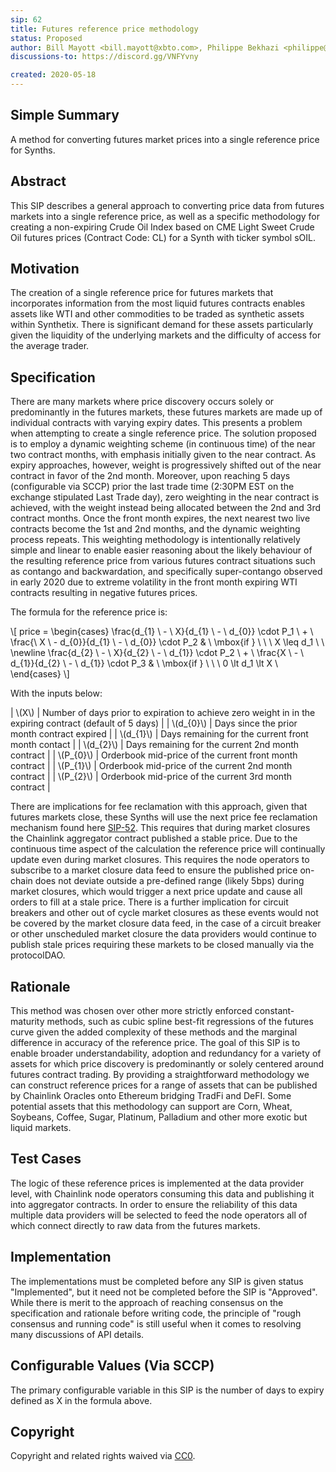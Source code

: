 ```yaml
---
sip: 62
title: Futures reference price methodology
status: Proposed
author: Bill Mayott <bill.mayott@xbto.com>, Philippe Bekhazi <philippe@xbto.com>, Walton Comer <walton@xbto.com>, Kain Warwick (@kaiynne)
discussions-to: https://discord.gg/VNFYvny

created: 2020-05-18
---
```


## Simple Summary
A method for converting futures market prices into a single reference price for Synths.

## Abstract
This SIP describes a general approach to converting price data from futures markets into a single reference price, as well as a specific methodology for creating a non-expiring Crude Oil Index based on CME Light Sweet Crude Oil futures prices (Contract Code: CL) for a Synth with ticker symbol sOIL.

## Motivation
The creation of a single reference price for futures markets that incorporates information from the most liquid futures contracts enables assets like WTI and other commodities to be traded as synthetic assets within Synthetix. There is significant demand for these assets particularly given the liquidity of the underlying markets and the difficulty of access for the average trader. 
 
## Specification
There are many markets where price discovery occurs solely or predominantly in the futures markets, these futures markets are made up of individual contracts with varying expiry dates. This presents a problem when attempting to create a single reference price. The solution proposed is to employ a dynamic weighting scheme (in continuous time) of the near two contract months, with emphasis initially given to the near contract.  As expiry approaches, however, weight is progressively shifted out of the near contract in favor of the 2nd month.  Moreover, upon reaching 5 days (configurable via SCCP) prior the last trade time (2:30PM EST on the exchange stipulated Last Trade day), zero weighting in the near contract is achieved, with the weight instead being allocated between the 2nd and 3rd contract months.  Once the front month expires, the next nearest two live contracts become the 1st and 2nd months, and the dynamic weighting process repeats. This weighting methodology is intentionally relatively simple and linear to enable easier reasoning about the likely behaviour of the resulting reference price from various futures contract situations such as contango and backwardation, and specifically super-contango observed in early 2020 due to extreme volatility in the front month expiring WTI contracts resulting in negative futures prices.

The formula for the reference price is:

\\[
price = \begin{cases}
\frac{d_{1} \ - \ X}{d_{1} \ - \ d_{0}} \cdot P_1 \ + \ \frac{\ X \ - d_{0}}{d_{1} \ - \ d_{0}} \cdot P_2 & \ \mbox{if } \ \ \ X \leq d_1 \\ \\
\newline
\frac{d_{2} \ - \ X}{d_{2} \ - \ d_{1}} \cdot P_2 \ + \ \frac{X \ - \ d_{1}}{d_{2} \ - \ d_{1}} \cdot P_3 & \ \mbox{if } \ \ \ 0 \lt d_1 \lt X \\
\end{cases}
\\]

With the inputs below:

| \\(X\\) | Number of days prior to expiration to achieve zero weight in in the expiring contract (default of 5 days) |
| \\(d_{0}\\) | Days since the prior month contract expired |
| \\(d_{1}\\) | Days remaining for the current front month contact |
| \\(d_{2}\\) | Days remaining for the current 2nd month contract |
| \\(P_{0}\\) | Orderbook mid-price of the current front month contract |
| \\(P_{1}\\) | Orderbook mid-price of the current 2nd month contract |
| \\(P_{2}\\) | Orderbook mid-price of the current 3rd month contract |

There are implications for fee reclamation with this approach, given that futures markets close, these Synths will use the next price fee reclamation mechanism found here [SIP-52](https://sips.synthetix.io/sips/sip-52). This requires that during market closures the Chainlink aggregator contract published a stable price. Due to the continuous time aspect of the calculation the reference price will continually update even during market closures. This requires the node operators to subscribe to a market closure data feed to ensure the published price on-chain does not deviate outside a pre-defined range (likely 5bps) during market closures, which would trigger a next price update and cause all orders to fill at a stale price. There is a further implication for circuit breakers and other out of cycle market closures as these events would not be covered by the market closure data feed, in the case of a circuit breaker or other unscheduled market closure the data providers would continue to publish stale prices requiring these markets to be closed manually via the protocolDAO.

## Rationale
This method was chosen over other more strictly enforced constant-maturity methods, such as cubic spline best-fit regressions of the futures curve given the added complexity of these methods and the marginal difference in accuracy of the reference price. The goal of this SIP is to enable broader understandability, adoption and redundancy for a variety of assets for which price discovery is predominantly or solely centered around futures contract trading. By providing a straightforward methodology we can construct reference prices for a range of assets that can be published by Chainlink Oracles onto Ethereum bridging TradFi and DeFI. Some potential assets that this methodology can support are Corn, Wheat, Soybeans, Coffee, Sugar, Platinum, Palladium and other more exotic but liquid markets.

## Test Cases
The logic of these reference prices is implemented at the data provider level, with Chainlink node operators consuming this data and publishing it into aggregator contracts. In order to ensure the reliability of this data multiple data providers will be selected to feed the node operators all of which connect directly to raw data from the futures markets.

## Implementation
The implementations must be completed before any SIP is given status "Implemented", but it need not be completed before the SIP is "Approved". While there is merit to the approach of reaching consensus on the specification and rationale before writing code, the principle of "rough consensus and running code" is still useful when it comes to resolving many discussions of API details.

## Configurable Values (Via SCCP)
The primary configurable variable in this SIP is the number of days to expiry defined as X in the formula above.

## Copyright
Copyright and related rights waived via [CC0](https://creativecommons.org/publicdomain/zero/1.0/).
